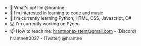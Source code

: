 - 👋 What's up! I’m @hrantne
- 👀 I’m interested in learning to code and music
- 🌱 I’m currently learning Python, HTML, CSS, Javascript, C#
- 💻 I'm currently working on Pygen
- 📫 How to reach me: hrantnonexistent@gmail.com - (Discord) hrantne#0037 - (Twitter) @hrantne
